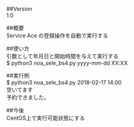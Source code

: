 ##Version  
1.0  

##概要  
Service Ace の登録操作を自動で実行する  

##使い方  
引数として年月日と開始時間を与えて実行する  
$ python3 noa_sele_bs4.py yyyy-mm-dd XX:XX  

##実行例  
$ python3 noa_sele_bs4.py 2018-02-17 14:00  
空いてます  
予約できました。  

##今後  
CentOS上で実行可能状態にする  

